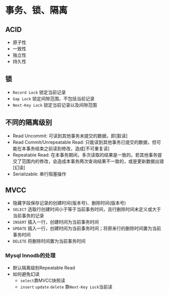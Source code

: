 # 事务、锁、隔离

## ACID
- 原子性
- 一致性
- 独立性
- 持久性

## 锁
- `Record Lock` 锁定当前记录
- `Gap Lock` 锁定间隙范围，不包括当前记录
- `Next-Key Lock` 锁定当前记录以及间隙范围

## 不同的隔离级别
- Read Uncommit: 可读到其他事务未提交的数据，即[脏读]
- Read Commit/Unrepeatable Read: 只能读到其他事务已提交的数据，但可能在本事务结束之前读到修改，造成[不可重复读]
- Repeatable Read: 在本事务期间，多次读取的结果是一致的。若其他事务提交了范围内的修改，会造成本事务两次查询结果不一致的，或是更新数据出错[幻读]
- Serializable: 串行阻塞操作

## MVCC
- 隐藏字段保存记录的创建时间(版本号)、删除时间(版本号)
- `SELECT` 选取行创建时间小于等于当前事务时间，且行删除时间未定义或大于当前事务的记录
- `INSERT` 插入一行，创建时间为当前事务时间
- `UPDATE` 插入一行，创建时间为当前事务时间；将原来行的删除时间置为当前事务时间
- `DELETE` 将删除时间置为当前事务时间

### Mysql Innodb的处理
- 默认隔离级别Repeatable Read
- 如何避免幻读
  - `select`靠MVCC快照读
  - `insert` `update` `delete` 靠`Next-Key Lock`当前读